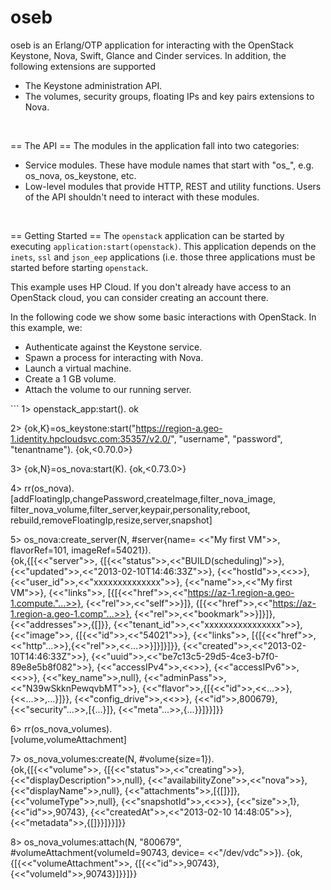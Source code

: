 oseb
====

oseb is an Erlang/OTP application for interacting with the OpenStack Keystone,
Nova, Swift, Glance and Cinder services. In addition, the following extensions are supported
<ul>
<li>The Keystone administration API.</li>
<li>The volumes, security groups, floating IPs and key pairs extensions to Nova.</li>
</ul> 
<br/>

== The API ==
The modules in the application fall into two categories:
<ul>
<li>Service modules. These have module names that start with "os_", e.g. os_nova, os_keystone, etc.</li>
<li>Low-level modules that provide HTTP, REST and utility functions. Users of the API shouldn't need to interact
with these modules.</li>
</ul> 
<br/>

== Getting Started ==
The <code>openstack</code> application can be started by executing <code>application:start(openstack)</code>. This application
depends on the <code>inets</code>, <code>ssl</code> and <code>json_eep</code> applications (i.e. those three applications must
be started before starting <code>openstack</code>.

This example uses HP Cloud. If you don't already have access to an OpenStack cloud, you can consider creating an account there.

In the following code we show some basic interactions with OpenStack. In this example, we:
<ul>
<li>Authenticate against the Keystone service.</li>
<li>Spawn a process for interacting with Nova.</li>
<li>Launch a virtual machine.</li>
<li>Create a 1 GB volume.</li>
<li>Attach the volume to our running server.</li>
</ul>
```
1> openstack_app:start().
ok

2> {ok,K}=os_keystone:start("https://region-a.geo-1.identity.hpcloudsvc.com:35357/v2.0/", "username", "password", "tenantname").
{ok,<0.70.0>}

3> {ok,N}=os_nova:start(K).
{ok,<0.73.0>}

4> rr(os_nova).
[addFloatingIp,changePassword,createImage,filter_nova_image,
 filter_nova_volume,filter_server,keypair,personality,reboot,
 rebuild,removeFloatingIp,resize,server,snapshot]

5> os_nova:create_server(N, #server{name= <<"My first VM">>, flavorRef=101, imageRef=54021}).    
{ok,{[{<<"server">>,
       {[{<<"status">>,<<"BUILD(scheduling)">>},
         {<<"updated">>,<<"2013-02-10T14:46:33Z">>},
         {<<"hostId">>,<<>>},
         {<<"user_id">>,<<"xxxxxxxxxxxxxx">>},
         {<<"name">>,<<"My first VM">>},
         {<<"links">>,
          [{[{<<"href">>,<<"https://az-1.region-a.geo-1.compute."...>>},
             {<<"rel">>,<<"self">>}]},
           {[{<<"href">>,<<"https://az-1.region-a.geo-1.comp"...>>},
             {<<"rel">>,<<"bookmark">>}]}]},
         {<<"addresses">>,{[]}},
         {<<"tenant_id">>,<<"xxxxxxxxxxxxxxxx">>},
         {<<"image">>,
          {[{<<"id">>,<<"54021">>},
            {<<"links">>,
             [{[{<<"href">>,<<"http"...>>},{<<"rel">>,<<...>>}]}]}]}},
         {<<"created">>,<<"2013-02-10T14:46:33Z">>},
         {<<"uuid">>,<<"be7c13c5-29d5-4ce3-b7f0-89e8e5b8f082">>},
         {<<"accessIPv4">>,<<>>},
         {<<"accessIPv6">>,<<>>},
         {<<"key_name">>,null},
         {<<"adminPass">>,<<"N39wSkknPewqvbMT">>},
         {<<"flavor">>,{[{<<"id">>,<<...>>},{<<...>>,...}]}},
         {<<"config_drive">>,<<>>},
         {<<"id">>,800679},
         {<<"security"...>>,[{...}]},
         {<<"meta"...>>,{...}}]}}]}}

6> rr(os_nova_volumes).             
[volume,volumeAttachment]

7> os_nova_volumes:create(N, #volume{size=1}).       
{ok,{[{<<"volume">>,
       {[{<<"status">>,<<"creating">>},
         {<<"displayDescription">>,null},
         {<<"availabilityZone">>,<<"nova">>},
         {<<"displayName">>,null},
         {<<"attachments">>,[{[]}]},
         {<<"volumeType">>,null},
         {<<"snapshotId">>,<<>>},
         {<<"size">>,1},
         {<<"id">>,90743},
         {<<"createdAt">>,<<"2013-02-10 14:48:05">>},
         {<<"metadata">>,{[]}}]}}]}}

8> os_nova_volumes:attach(N, "800679", #volumeAttachment{volumeId=90743, device= <<"/dev/vdc">>}).
{ok,{[{<<"volumeAttachment">>,
       {[{<<"id">>,90743},{<<"volumeId">>,90743}]}}]}}


